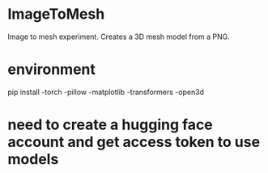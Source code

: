# ImageToMesh
Image to mesh experiment. Creates a 3D mesh model from a PNG.

# environment
pip install
-torch
-pillow
-matplotlib
-transformers
-open3d

# need to create a hugging face account and get access token to use models

